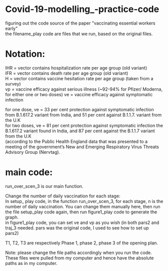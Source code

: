 # Covid-19-modelling_-practice-code
figuring out the code source of the paper "vaccinating essential workers early"  
the filename_play code are files that we run, based on the original files.  

# Notation:   
IHR = vector contains hospitalization rate per age group (old variant)  
IFR = vector contains death rate per age group (old variant)  
H   = vector contains vaccine hesitation rate per age group (taken from a survey)  
vp = vaccine efficacy against serious illness (~92-94% for Pfizer/ Moderna, for either one or two doses)
ve = vaccine efficacy against symptomatic infection 

for one dose, ve = 33 per cent protection against symptomatic infection from B.1.617.2 variant from India, and 51 per cent against B.1.1.7. variant from the U.K  
for two doses, ve = 81 per cent protection against symptomatic infection the B.1.617.2 variant found in India, and 87 per cent against the B.1.1.7 variant from the U.K  
(according to the Public Health England data that was presented to a meeting of the government’s New and Emerging Respiratory Virus Threats Advisory Group (Nervtag). 


# main code: 
run_over_scen_3 is our main function.   

Change the number of daily vaccination for each stage:  
In setup_ play code, in the function run_over_scen_3, for each stage, n is the number of daily vaccination. You can change them manually here, then run the file setup_play code again, then run figure1_play code to generate the graph.  
in figure1_play code, you can set ve and vp as you wish (in both pars2 and traj_3 needed. pars was the original code, I used to see how to set up pars2)  

T1, T2, T3 are respectively Phase 1, phase 2, phase 3 of the opening plan.    



Note: please change the file paths accordingly when you run the code. These files were pulled from my computer and hence have the absolute paths as in my computer.
